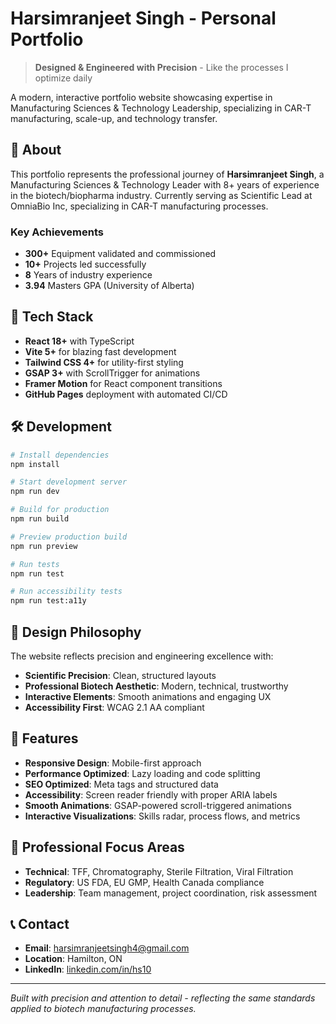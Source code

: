 # Harsimranjeet Singh - Personal Portfolio

> **Designed & Engineered with Precision** - Like the processes I optimize daily

A modern, interactive portfolio website showcasing expertise in Manufacturing Sciences & Technology Leadership, specializing in CAR-T manufacturing, scale-up, and technology transfer.

## 🧬 About

This portfolio represents the professional journey of **Harsimranjeet Singh**, a Manufacturing Sciences & Technology Leader with 8+ years of experience in the biotech/biopharma industry. Currently serving as Scientific Lead at OmniaBio Inc, specializing in CAR-T manufacturing processes.

### Key Achievements

- **300+** Equipment validated and commissioned
- **10+** Projects led successfully
- **8** Years of industry experience
- **3.94** Masters GPA (University of Alberta)

## 🚀 Tech Stack

- **React 18+** with TypeScript
- **Vite 5+** for blazing fast development
- **Tailwind CSS 4+** for utility-first styling
- **GSAP 3+** with ScrollTrigger for animations
- **Framer Motion** for React component transitions
- **GitHub Pages** deployment with automated CI/CD

## 🛠️ Development

```bash
# Install dependencies
npm install

# Start development server
npm run dev

# Build for production
npm run build

# Preview production build
npm run preview

# Run tests
npm run test

# Run accessibility tests
npm run test:a11y
```

## 🎨 Design Philosophy

The website reflects precision and engineering excellence with:

- **Scientific Precision**: Clean, structured layouts
- **Professional Biotech Aesthetic**: Modern, technical, trustworthy
- **Interactive Elements**: Smooth animations and engaging UX
- **Accessibility First**: WCAG 2.1 AA compliant

## 📱 Features

- **Responsive Design**: Mobile-first approach
- **Performance Optimized**: Lazy loading and code splitting
- **SEO Optimized**: Meta tags and structured data
- **Accessibility**: Screen reader friendly with proper ARIA labels
- **Smooth Animations**: GSAP-powered scroll-triggered animations
- **Interactive Visualizations**: Skills radar, process flows, and metrics

## 🔬 Professional Focus Areas

- **Technical**: TFF, Chromatography, Sterile Filtration, Viral Filtration
- **Regulatory**: US FDA, EU GMP, Health Canada compliance
- **Leadership**: Team management, project coordination, risk assessment

## 📞 Contact

- **Email**: harsimranjeetsingh4@gmail.com
- **Location**: Hamilton, ON
- **LinkedIn**: [linkedin.com/in/hs10](http://www.linkedin.com/in/hs10)

---

_Built with precision and attention to detail - reflecting the same standards applied to biotech manufacturing processes._
